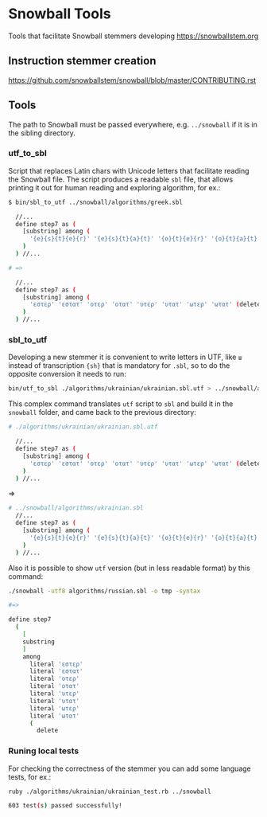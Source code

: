 # Snowball Tools

Tools that facilitate Snowball stemmers developing https://snowballstem.org

## Instruction stemmer creation

https://github.com/snowballstem/snowball/blob/master/CONTRIBUTING.rst

## Tools

The path to Snowball must be passed everywhere, e.g. `../snowball` if it is in the sibling directory.

### utf_to_sbl

Script that replaces Latin chars with Unicode letters that facilitate reading the Snowball file.
The script produces a readable `sbl` file, that allows printing it out for human reading and exploring algorithm, for ex.:

```sh
$ bin/sbl_to_utf ../snowball/algorithms/greek.sbl
```

```sh
  //...
  define step7 as (
    [substring] among (
      '{e}{s}{t}{e}{r}' '{e}{s}{t}{a}{t}' '{o}{t}{e}{r}' '{o}{t}{a}{t}' '{u}{t}{e}{r}' '{u}{t}{a}{t}' '{oo}{t}{e}{r}' '{oo}{t}{a}{t}' (delete)
    )
  ) //...

# =>

  //...
  define step7 as (
    [substring] among (
      'εστερ' 'εστατ' 'οτερ' 'οτατ' 'υτερ' 'υτατ' 'ωτερ' 'ωτατ' (delete)
    )
  ) //...
```

### sbl_to_utf

Developing a new stemmer it is convenient to write letters in UTF, like `ш` instead of transcription `{sh}` that is mandatory for `.sbl`, so to do the opposite conversion it needs to run:

```sh
bin/utf_to_sbl ./algorithms/ukrainian/ukrainian.sbl.utf > ../snowball/algorithms/ukrainian.sbl && cd ../snowball && make && cd -
```

This complex command translates `utf` script to `sbl` and build it in the `snowball` folder, and came back to the previous directory:

```sh
# ./algorithms/ukrainian/ukrainian.sbl.utf

  //...
  define step7 as (
    [substring] among (
      'εστερ' 'εστατ' 'οτερ' 'οτατ' 'υτερ' 'υτατ' 'ωτερ' 'ωτατ' (delete)
    )
  ) //...
```
=>
```sh
# ../snowball/algorithms/ukrainian.sbl
  //...
  define step7 as (
    [substring] among (
      '{e}{s}{t}{e}{r}' '{e}{s}{t}{a}{t}' '{o}{t}{e}{r}' '{o}{t}{a}{t}' '{u}{t}{e}{r}' '{u}{t}{a}{t}' '{oo}{t}{e}{r}' '{oo}{t}{a}{t}' (delete)
    )
  ) //...
```

Also it is possible to show `utf` version (but in less readable format) by this command:

```sh
./snowball -utf8 algorithms/russian.sbl -o tmp -syntax

#=>

define step7
  (
    [
    substring
    ]
    among
      literal 'εστερ'
      literal 'εστατ'
      literal 'οτερ'
      literal 'οτατ'
      literal 'υτερ'
      literal 'υτατ'
      literal 'ωτερ'
      literal 'ωτατ'
      (
        delete
```

### Runing local tests

For checking the correctness of the stemmer you can add some language tests, for ex.:
```sh
ruby ./algorithms/ukrainian/ukrainian_test.rb ../snowball

603 test(s) passed successfully!
```
